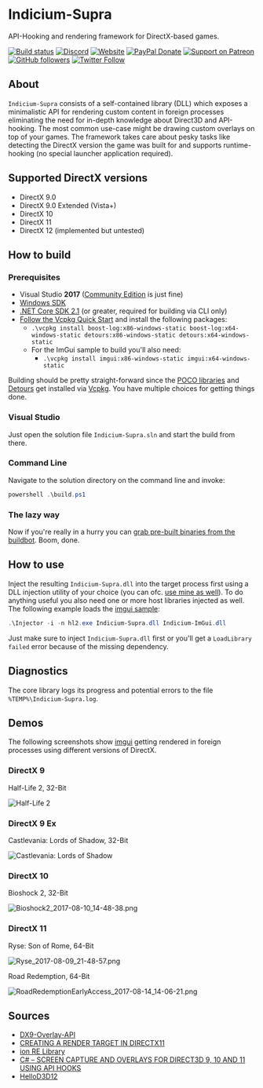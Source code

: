 # Indicium-Supra

API-Hooking and rendering framework for DirectX-based games.

[![Build status](https://ci.appveyor.com/api/projects/status/rt4ybpwrhn22kegm?svg=true)](https://ci.appveyor.com/project/nefarius/indicium-supra) [![Discord](https://img.shields.io/discord/346756263763378176.svg)](https://discord.vigem.org) [![Website](https://img.shields.io/website-up-down-green-red/https/vigem.org.svg?label=ViGEm.org)](https://vigem.org/) [![PayPal Donate](https://img.shields.io/badge/paypal-donate-blue.svg)](<https://paypal.me/NefariusMaximus>) [![Support on Patreon](https://img.shields.io/badge/patreon-donate-orange.svg)](<https://www.patreon.com/nefarius>) [![GitHub followers](https://img.shields.io/github/followers/nefarius.svg?style=social&label=Follow)](https://github.com/nefarius) [![Twitter Follow](https://img.shields.io/twitter/follow/nefariusmaximus.svg?style=social&label=Follow)](https://twitter.com/nefariusmaximus)

## About

`Indicium-Supra` consists of a self-contained library (DLL) which exposes a minimalistic API for rendering custom content in foreign processes eliminating the need for in-depth knowledge about Direct3D and API-hooking. The most common use-case might be drawing custom overlays on top of your games. The framework takes care about pesky tasks like detecting the DirectX version the game was built for and supports runtime-hooking (no special launcher application required).

## Supported DirectX versions

- DirectX 9.0
- DirectX 9.0 Extended (Vista+)
- DirectX 10
- DirectX 11
- DirectX 12 (implemented but untested)

## How to build

### Prerequisites

- Visual Studio **2017** ([Community Edition](https://www.visualstudio.com/thank-you-downloading-visual-studio/?sku=Community&rel=15) is just fine)
- [Windows SDK](https://developer.microsoft.com/en-us/windows/downloads/windows-10-sdk)
- [.NET Core SDK 2.1](https://www.microsoft.com/net/download/dotnet-core/2.1) (or greater, required for building via CLI only)
- [Follow the Vcpkg Quick Start](https://github.com/Microsoft/vcpkg#quick-start) and install the following packages:
  - `.\vcpkg install boost-log:x86-windows-static boost-log:x64-windows-static detours:x86-windows-static detours:x64-windows-static`
  - For the ImGui sample to build you'll also need:
    - `.\vcpkg install imgui:x86-windows-static imgui:x64-windows-static`

 Building should be pretty straight-forward since the [POCO libraries](https://pocoproject.org/) and [Detours](https://github.com/Microsoft/Detours) get installed via [Vcpkg](https://github.com/Microsoft/vcpkg). You have multiple choices for getting things done.

### Visual Studio

Just open the solution file `Indicium-Supra.sln` and start the build from there.

### Command Line

Navigate to the solution directory on the command line and invoke:

```PowerShell
powershell .\build.ps1
```

### The lazy way

Now if you're really in a hurry you can [grab pre-built binaries from the buildbot](https://buildbot.vigem.org/builds/Indicium-Supra/master/). Boom, done.

## How to use

Inject the resulting `Indicium-Supra.dll` into the target process first using a DLL injection utility of your choice (you can ofc. [use mine as well](https://github.com/nefarius/Injector)). To do anything useful you also need one or more host libraries injected as well. The following example loads the [imgui sample](samples/Indicium-ImGui):

```PowerShell
.\Injector -i -n hl2.exe Indicium-Supra.dll Indicium-ImGui.dll
```

Just make sure to inject `Indicium-Supra.dll` first or you'll get a `LoadLibrary failed` error because of the missing dependency.

## Diagnostics

The core library logs its progress and potential errors to the file `%TEMP%\Indicium-Supra.log`.

## Demos

The following screenshots show [imgui](https://github.com/ocornut/imgui) getting rendered in foreign processes using different versions of DirectX.

### DirectX 9

Half-Life 2, 32-Bit

![Half-Life 2](https://thumbs.gfycat.com/AltruisticElectricIberianmole-size_restricted.gif)

### DirectX 9 Ex

Castlevania: Lords of Shadow, 32-Bit

![Castlevania: Lords of Shadow](https://thumbs.gfycat.com/DeafeningSomeKob-size_restricted.gif)

### DirectX 10

Bioshock 2, 32-Bit

![Bioshock2_2017-08-10_14-48-38.png](https://lh3.googleusercontent.com/-oWNHhCbWBLo/WYxWJ0l6qqI/AAAAAAAAAK0/2yTiRcSeH-I-6YUmsGfPimBSti4VobfQgCHMYCw/s0/Bioshock2_2017-08-10_14-48-38.png)

### DirectX 11

Ryse: Son of Rome, 64-Bit

![Ryse_2017-08-09_21-48-57.png](https://lh3.googleusercontent.com/-A1Yj4RE07C4/WYtnLFgGg3I/AAAAAAAAAKk/ZMEfZNAQ670XR4vtRtO0Yy3vN2EXwXKygCHMYCw/s0/Ryse_2017-08-09_21-48-57.png)

Road Redemption, 64-Bit

![RoadRedemptionEarlyAccess_2017-08-14_14-06-21.png](https://lh3.googleusercontent.com/-v2Ao0kCoTvg/WZGSQeniK8I/AAAAAAAAAN0/TXpCVv8pLFoGsuKlwnBRufFuG_ZXaZmRACHMYCw/s0/RoadRedemptionEarlyAccess_2017-08-14_14-06-21.png)

## Sources

- [DX9-Overlay-API](https://github.com/agrippa1994/DX9-Overlay-API)
- [CREATING A RENDER TARGET IN DIRECTX11](http://www.hlsl.co.uk/blog/2014/11/19/creating-a-render-target-in-directx11)
- [ion RE Library](https://github.com/scen/ionlib)
- [C# – SCREEN CAPTURE AND OVERLAYS FOR DIRECT3D 9, 10 AND 11 USING API HOOKS](http://spazzarama.com/2011/03/14/c-screen-capture-and-overlays-for-direct3d-9-10-and-11-using-api-hooks/)
- [HelloD3D12](https://github.com/GPUOpen-LibrariesAndSDKs/HelloD3D12)
